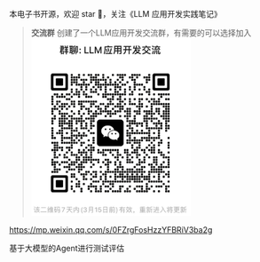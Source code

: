 本电子书开源，欢迎 star 🌟，关注《LLM 应用开发实践笔记》

> **交流群** 创建了一个LLM应用开发交流群，有需要的可以选择加入
![](../images/group.png)

https://mp.weixin.qq.com/s/0FZrgFosHzzYFBRiV3ba2g

基于大模型的Agent进行测试评估
